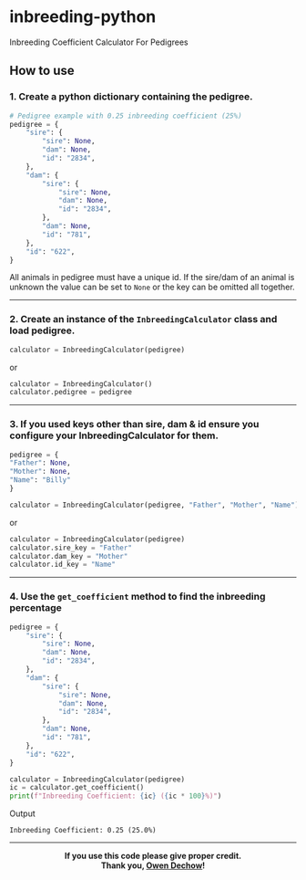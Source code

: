 # inbreeding-python
Inbreeding Coefficient Calculator For Pedigrees

## How to use

### 1. Create a python dictionary containing the pedigree.
```python
# Pedigree example with 0.25 inbreeding coefficient (25%)
pedigree = {
    "sire": {
        "sire": None,
        "dam": None,
        "id": "2834",
    },
    "dam": {
        "sire": {
            "sire": None,
            "dam": None,
            "id": "2834",
        },
        "dam": None,
        "id": "781",
    },
    "id": "622",
}
```
All animals in pedigree must have a unique id. If the sire/dam of an animal is unknown the value can be set to `None` or the key can be omitted all together.

***

### 2. Create an instance of the `InbreedingCalculator` class and load pedigree.
```python
calculator = InbreedingCalculator(pedigree)
```
or
```python
calculator = InbreedingCalculator()
calculator.pedigree = pedigree
```

***

### 3. If you used keys other than sire, dam & id ensure you configure your InbreedingCalculator for them.
```python
pedigree = {
"Father": None,
"Mother": None,
"Name": "Billy"
}

calculator = InbreedingCalculator(pedigree, "Father", "Mother", "Name")
```
or
```python
calculator = InbreedingCalculator(pedigree)
calculator.sire_key = "Father"
calculator.dam_key = "Mother"
calculator.id_key = "Name"
```

***

### 4. Use the `get_coefficient` method to find the inbreeding percentage
```python
pedigree = {
    "sire": {
        "sire": None,
        "dam": None,
        "id": "2834",
    },
    "dam": {
        "sire": {
            "sire": None,
            "dam": None,
            "id": "2834",
        },
        "dam": None,
        "id": "781",
    },
    "id": "622",
}

calculator = InbreedingCalculator(pedigree)
ic = calculator.get_coefficient()
print(f"Inbreeding Coefficient: {ic} ({ic * 100}%)")
```

Output
```
Inbreeding Coefficient: 0.25 (25.0%)
````

***
<div style="text-align: center">

**If you use this code please give proper credit.**
<br>
**Thank you, [Owen Dechow](https://github.com/Owen-Dechow)!**

</div>